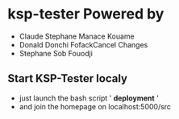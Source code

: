 # ksp-tester Powered by

* Claude Stephane Manace Kouame
* Donald Donchi FofackCancel Changes
* Stephane Sob Fouodji

## Start KSP-Tester localy
- just launch the bash script ' **deployment** '
- and join the homepage on localhost:5000/src
